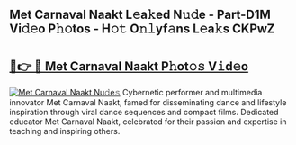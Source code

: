 ## Met Carnaval Naakt L𝚎a𝚔ed N𝚞𝚍e - Part-D1M Vi𝚍𝚎o P𝚑𝚘tos - H𝚘𝚝 O𝚗𝚕yf𝚊ns L𝚎a𝚔s CKPwZ

# <h2><a href="http://kf7jjvy.oniu.top/?m=Met+Carnaval+Naakt">🔗👉 🔴 Met Carnaval Naakt P𝚑ot𝚘𝚜 V𝚒d𝚎o</a></h2>

[![Met Carnaval Naakt Nu𝚍e𝚜](https://i.imgur.com/0qMVB7G.gif)](http://kf7jjvy.oniu.top/?m=Met+Carnaval+Naakt)
Cybernetic performer and multimedia innovator Met Carnaval Naakt, famed for disseminating dance and lifestyle inspiration through viral dance sequences and compact films. Dedicated educator Met Carnaval Naakt, celebrated for their passion and expertise in teaching and inspiring others.  
